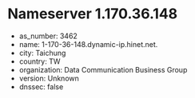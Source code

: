 # Nameserver 1.170.36.148

* as_number: 3462
* name: 1-170-36-148.dynamic-ip.hinet.net.
* city: Taichung
* country: TW
* organization: Data Communication Business Group
* version: Unknown
* dnssec: false
